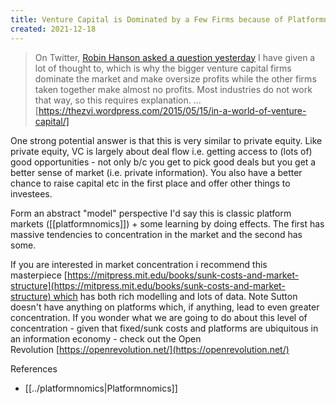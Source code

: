 ```yaml
---
title: Venture Capital is Dominated by a Few Firms because of Platformnomics
created: 2021-12-18
---
```


> On Twitter, [Robin Hanson asked a question yesterday](https://twitter.com/robinhanson/status/598843908144128001) I have given a lot of thought to, which is why the bigger venture capital firms dominate the market and make oversize profits while the other firms taken together make almost no profits. Most industries do not work that way, so this requires explanation. ... [https://thezvi.wordpress.com/2015/05/15/in-a-world-of-venture-capital/]

One strong potential answer is that this is very similar to private equity. Like private equity, VC is largely about deal flow i.e. getting access to (lots of) good opportunities - not only b/c you get to pick good deals but you get a better sense of market (i.e. private information). You also have a better chance to raise capital etc in the first place and offer other things to investees.

Form an abstract "model" perspective I'd say this is classic platform markets ([[platformnomics]]) + some learning by doing effects. The first has massive tendencies to concentration in the market and the second has some.

If you are interested in market concentration i recommend this masterpiece [https://mitpress.mit.edu/books/sunk-costs-and-market-structure](https://mitpress.mit.edu/books/sunk-costs-and-market-structure) which has both rich modelling and lots of data. Note Sutton doesn't have anything on platforms which, if anything, lead to even greater concentration. If you wonder what we are going to do about this level of concentration - given that fixed/sunk costs and platforms are ubiquitous in an information economy - check out the Open Revolution [https://openrevolution.net/](https://openrevolution.net/)

References

- [[../platformnomics|Platformnomics]]